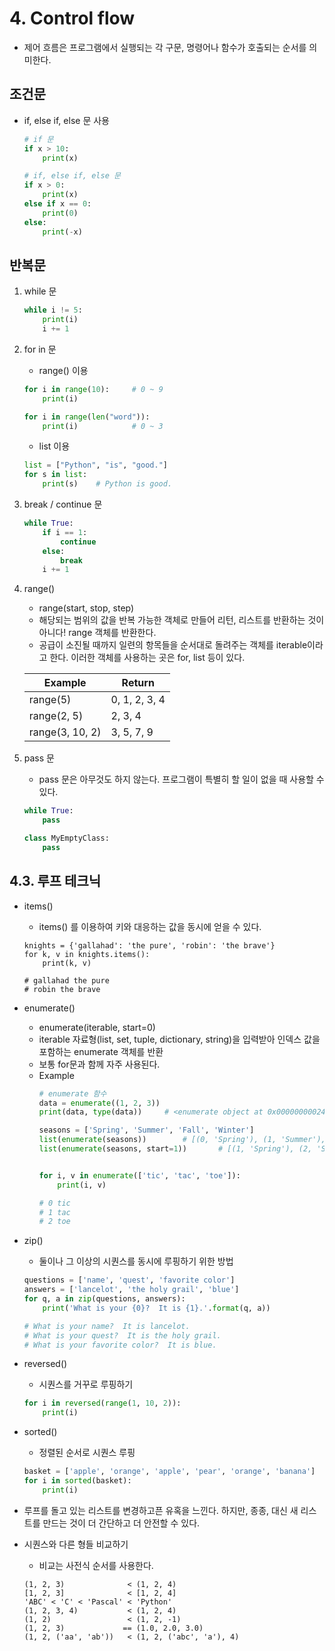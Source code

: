 # 4. Control flow
* 제어 흐름은 프로그램에서 실행되는 각 구문, 명령어나 함수가 호출되는 순서를 의미한다.


## 조건문
* if, else if, else 문 사용
    ```python
    # if 문
    if x > 10:
        print(x)
  
    # if, else if, else 문
    if x > 0:
        print(x)
    else if x == 0:
        print(0)
    else:
        print(-x)
    ```

## 반복문
1. while 문
    ```python
    while i != 5:
        print(i)
        i += 1
    ```

2. for in 문
    * range() 이용
    ```python
    for i in range(10):     # 0 ~ 9
        print(i)
   
    for i in range(len("word")):
        print(i)            # 0 ~ 3
    ```
   
    * list 이용
    ```python
    list = ["Python", "is", "good."]
    for s in list:
        print(s)    # Python is good.
    ```

3. break / continue 문
    ```python
    while True:
        if i == 1:
            continue
        else:
            break
        i += 1
    ```

4. range()
    * range(start, stop, step)
    * 해당되는 범위의 값을 반복 가능한 객체로 만들어 리턴, 리스트를 반환하는 것이 아니다! 
    range 객체를 반환한다.
    * 공급이 소진될 때까지 일련의 항목들을 순서대로 돌려주는 객체를 iterable이라고 한다. 이러한 객체를 사용하는 곳은 for, list 등이 있다.

    | Example | Return |
    |---------|--------| 
    | range(5) | 0, 1, 2, 3, 4 |
    | range(2, 5) | 2, 3, 4 |
    | range(3, 10, 2) | 3, 5, 7, 9 |


5. pass 문
    * pass 문은 아무것도 하지 않는다. 프로그램이 특별히 할 일이 없을 때 사용할 수 있다.
    ```python
    while True:
        pass
   
    class MyEmptyClass:
        pass
    ```

## 4.3. 루프 테크닉
* items()
    * items() 를 이용하여 키와 대응하는 값을 동시에 얻을 수 있다.
    ```
    knights = {'gallahad': 'the pure', 'robin': 'the brave'}
    for k, v in knights.items():
        print(k, v)
  
    # gallahad the pure
    # robin the brave
    ```
* enumerate()
    * enumerate(iterable, start=0)
    * iterable 자료형(list, set, tuple, dictionary, string)을 입력받아 인덱스 값을 포함하는 enumerate 객체를 반환
    * 보통 for문과 함께 자주 사용된다.
    * Example
        ```python
        # enumerate 함수
        data = enumerate((1, 2, 3))
        print(data, type(data))     # <enumerate object at 0x0000000002424EA0> <class 'enumerate'>
        
        seasons = ['Spring', 'Summer', 'Fall', 'Winter']
        list(enumerate(seasons))        # [(0, 'Spring'), (1, 'Summer'), (2, 'Fall'), (3, 'Winter')]
        list(enumerate(seasons, start=1))       # [(1, 'Spring'), (2, 'Summer'), (3, 'Fall'), (4, 'Winter')]
        
    
        for i, v in enumerate(['tic', 'tac', 'toe']):
            print(i, v)
    
        # 0 tic
        # 1 tac
        # 2 toe
        ```

* zip()
    * 둘이나 그 이상의 시퀀스를 동시에 루핑하기 위한 방법
    ```python
    questions = ['name', 'quest', 'favorite color']
    answers = ['lancelot', 'the holy grail', 'blue']
    for q, a in zip(questions, answers):
        print('What is your {0}?  It is {1}.'.format(q, a))
    
    # What is your name?  It is lancelot.
    # What is your quest?  It is the holy grail.
    # What is your favorite color?  It is blue.
    ```

* reversed()
    * 시퀀스를 거꾸로 루핑하기
    ```python
    for i in reversed(range(1, 10, 2)):
        print(i)
    ```

* sorted()
    * 정렬된 순서로 시퀀스 루핑
    ```python
    basket = ['apple', 'orange', 'apple', 'pear', 'orange', 'banana']
    for i in sorted(basket):
        print(i)
    ```

* 루프를 돌고 있는 리스트를 변경하고픈 유혹을 느낀다.
 하지만, 종종, 대신 새 리스트를 만드는 것이 더 간단하고 더 안전할 수 있다.

* 시퀀스와 다른 형들 비교하기
    * 비교는 사전식 순서를 사용한다.
    ```
    (1, 2, 3)              < (1, 2, 4)
    [1, 2, 3]              < [1, 2, 4]
    'ABC' < 'C' < 'Pascal' < 'Python'
    (1, 2, 3, 4)           < (1, 2, 4)
    (1, 2)                 < (1, 2, -1)
    (1, 2, 3)             == (1.0, 2.0, 3.0)
    (1, 2, ('aa', 'ab'))   < (1, 2, ('abc', 'a'), 4)
    ```
